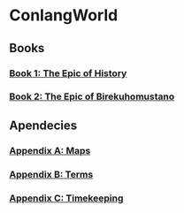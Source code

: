 # ConlangWorld
## Books
### [Book 1: The Epic of History](1.md)
### [Book 2: The Epic of Birekuhomustano](2.md)

## Apendecies
### [Appendix A: Maps](A.md)
### [Appendix B: Terms](B.md)
### [Appendix C: Timekeeping](C.md)
